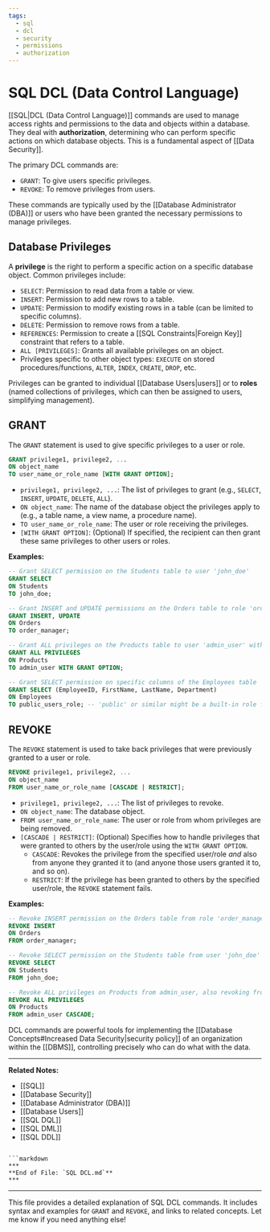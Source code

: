 ```yaml
---
tags:
  - sql
  - dcl
  - security
  - permissions
  - authorization
---
```


# SQL DCL (Data Control Language)

[[SQL|DCL (Data Control Language)]] commands are used to manage access rights and permissions to the data and objects within a database. They deal with **authorization**, determining who can perform specific actions on which database objects. This is a fundamental aspect of [[Data Security]].

The primary DCL commands are:

* `GRANT`: To give users specific privileges.
* `REVOKE`: To remove privileges from users.

These commands are typically used by the [[Database Administrator (DBA)]] or users who have been granted the necessary permissions to manage privileges.

## Database Privileges

A **privilege** is the right to perform a specific action on a specific database object. Common privileges include:

* `SELECT`: Permission to read data from a table or view.
* `INSERT`: Permission to add new rows to a table.
* `UPDATE`: Permission to modify existing rows in a table (can be limited to specific columns).
* `DELETE`: Permission to remove rows from a table.
* `REFERENCES`: Permission to create a [[SQL Constraints|Foreign Key]] constraint that refers to a table.
* `ALL [PRIVILEGES]`: Grants all available privileges on an object.
* Privileges specific to other object types: `EXECUTE` on stored procedures/functions, `ALTER`, `INDEX`, `CREATE`, `DROP`, etc.

Privileges can be granted to individual [[Database Users|users]] or to **roles** (named collections of privileges, which can then be assigned to users, simplifying management).

## GRANT

The `GRANT` statement is used to give specific privileges to a user or role.

```sql
GRANT privilege1, privilege2, ...
ON object_name
TO user_name_or_role_name [WITH GRANT OPTION];
```

* `privilege1, privilege2, ...`: The list of privileges to grant (e.g., `SELECT`, `INSERT`, `UPDATE`, `DELETE`, `ALL`).
* `ON object_name`: The name of the database object the privileges apply to (e.g., a table name, a view name, a procedure name).
* `TO user_name_or_role_name`: The user or role receiving the privileges.
* `[WITH GRANT OPTION]`: (Optional) If specified, the recipient can then grant these same privileges to other users or roles.

**Examples:**

```sql
-- Grant SELECT permission on the Students table to user 'john_doe'
GRANT SELECT
ON Students
TO john_doe;
```

```sql
-- Grant INSERT and UPDATE permissions on the Orders table to role 'order_manager'
GRANT INSERT, UPDATE
ON Orders
TO order_manager;
```

```sql
-- Grant ALL privileges on the Products table to user 'admin_user' with the ability to grant them further
GRANT ALL PRIVILEGES
ON Products
TO admin_user WITH GRANT OPTION;
```

```sql
-- Grant SELECT permission on specific columns of the Employees table
GRANT SELECT (EmployeeID, FirstName, LastName, Department)
ON Employees
TO public_users_role; -- 'public' or similar might be a built-in role for all users
```

## REVOKE

The `REVOKE` statement is used to take back privileges that were previously granted to a user or role.

```sql
REVOKE privilege1, privilege2, ...
ON object_name
FROM user_name_or_role_name [CASCADE | RESTRICT];
```

* `privilege1, privilege2, ...`: The list of privileges to revoke.
* `ON object_name`: The database object.
* `FROM user_name_or_role_name`: The user or role from whom privileges are being removed.
* `[CASCADE | RESTRICT]`: (Optional) Specifies how to handle privileges that were granted to others by the user/role using the `WITH GRANT OPTION`.
    * `CASCADE`: Revokes the privilege from the specified user/role *and* also from anyone they granted it to (and anyone those users granted it to, and so on).
    * `RESTRICT`: If the privilege has been granted to others by the specified user/role, the `REVOKE` statement fails.

**Examples:**

```sql
-- Revoke INSERT permission on the Orders table from role 'order_manager'
REVOKE INSERT
ON Orders
FROM order_manager;
```

```sql
-- Revoke SELECT permission on the Students table from user 'john_doe'
REVOKE SELECT
ON Students
FROM john_doe;
```

```sql
-- Revoke ALL privileges on Products from admin_user, also revoking from anyone they granted them to
REVOKE ALL PRIVILEGES
ON Products
FROM admin_user CASCADE;
```

DCL commands are powerful tools for implementing the [[Database Concepts#Increased Data Security|security policy]] of an organization within the [[DBMS]], controlling precisely who can do what with the data.

---
**Related Notes:**
* [[SQL]]
* [[Database Security]]
* [[Database Administrator (DBA)]]
* [[Database Users]]
* [[SQL DQL]]
* [[SQL DML]]
* [[SQL DDL]]
```

```markdown
***
**End of File: `SQL DCL.md`**
***
```

---

This file provides a detailed explanation of SQL DCL commands. It includes syntax and examples for `GRANT` and `REVOKE`, and links to related concepts. Let me know if you need anything else!